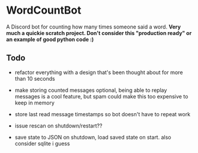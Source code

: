 # WordCountBot
A Discord bot for counting how many times someone said a word. **Very much a quickie scratch project. Don't consider this "production ready" or an example of good python code :)**


## Todo

- refactor everything with a design that's been thought about for more than 10 seconds

- make storing counted messages optional, being able to replay messages is a cool feature, but 
  spam could make this too expensive to keep in memory

- store last read message timestamps so bot doesn't have to repeat work

- issue rescan on shutdown/restart??

- save state to JSON on shutdown, load saved state on start. also consider sqlite i guess
